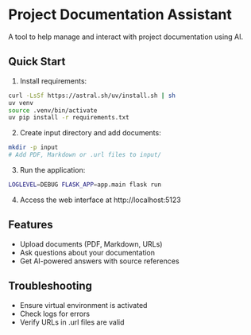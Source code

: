 # Project Documentation Assistant

A tool to help manage and interact with project documentation using AI.

## Quick Start

1. Install requirements:
```bash
curl -LsSf https://astral.sh/uv/install.sh | sh
uv venv
source .venv/bin/activate
uv pip install -r requirements.txt
```

2. Create input directory and add documents:
```bash
mkdir -p input
# Add PDF, Markdown or .url files to input/
```

3. Run the application:
```bash
LOGLEVEL=DEBUG FLASK_APP=app.main flask run
```

4. Access the web interface at http://localhost:5123

## Features
- Upload documents (PDF, Markdown, URLs)
- Ask questions about your documentation
- Get AI-powered answers with source references

## Troubleshooting
- Ensure virtual environment is activated
- Check logs for errors
- Verify URLs in .url files are valid
